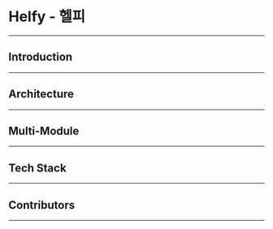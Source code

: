 # Helfy - 헬피
<hr/>

## Introduction
<hr/>


## Architecture
<hr/>


## Multi-Module
<hr/>

## Tech Stack
<hr/>


## Contributors
<hr/>

